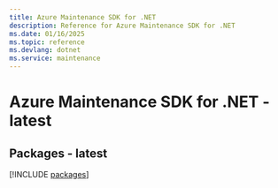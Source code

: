 ```yaml
---
title: Azure Maintenance SDK for .NET
description: Reference for Azure Maintenance SDK for .NET
ms.date: 01/16/2025
ms.topic: reference
ms.devlang: dotnet
ms.service: maintenance
---
```

# Azure Maintenance SDK for .NET - latest
## Packages - latest
[!INCLUDE [packages](maintenance-index.md)]